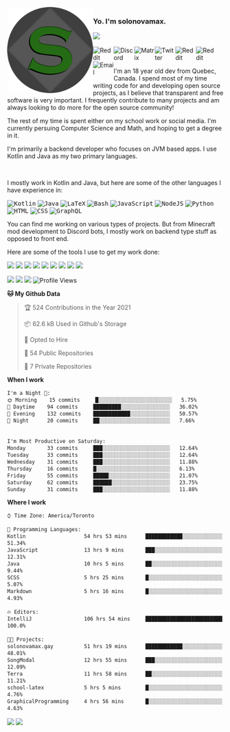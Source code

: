 <img align="left" alt="Avatar" width="200px" src="https://raw.githubusercontent.com/solonovamax/solonovamax/main/solonovamax-circle.png" />

### Yo. I'm solonovamax.

<a href="https://github.com/ryo-ma/github-profile-trophy"><img src="https://github-profile-trophy.vercel.app/?username=pierreschwang&margin-w=15&row=1"/></a> 

<a href="https://gitlab.com/solonovamax">
    <img align="left" alt="Reddit" width="48px" src="https://img.icons8.com/color/2x/gitlab.png">
</a>

<a href="https://discord.solonovamax.gay">
    <img align="left" alt="Discord" width="48px" src="https://img.icons8.com/color/2x/discord-logo.png">
</a>

<a href="https://matrix.to/#/@solonovamax:matrix.org">
    <img align="left" alt="Matrix" width="48px" src="https://img.icons8.com/material/2x/matrix-logo.png">
</a>

<a href="https://twitter.com/solonovamax">
    <img align="left" alt="Twitter" width="48px" src="https://img.icons8.com/color/2x/twitter.png">
</a>

<!-- <a href="https://twitch.tv/solonovamax">
    <img align="left" alt="Twitch" width="48px" src="https://img.icons8.com/color/2x/twitch.png">
</a> -->

<a href="https://reddit.com/u/solonovamax">
    <img align="left" alt="Reddit" width="48px" src="https://img.icons8.com/color/2x/reddit.png">
</a>

<a href="https://www.youtube.com/channel/UCTxCeyGu41WfEBT8mXpjHMA">
    <img align="left" alt="Reddit" width="48px" src="https://img.icons8.com/color/2x/youtube.png">
</a>

<a href="mailto:solonovamax@12oclockpoint.com">
    <img align="left" alt="Email" width="48px" src="https://img.icons8.com/fluency/2x/mail.png">
</a>

<!-- <a href="https://open.spotify.com/user/solonovamax">
    <img align="left" alt="Spotify" width="48px" src="https://img.icons8.com/color/2x/spotify.png">
</a> -->

<br/>
<br/>

I'm an 18 year old dev from Quebec, Canada.
I spend most of my time writing code for and developing open source projects, as I believe that transparent and free software is very important.
I frequently contribute to many projects and am always looking to do more for the open source community!

The rest of my time is spent either on my school work or social media. I'm currently persuing Computer Science and Math, and hoping to get a degree in it.

I'm primarily a backend developer who focuses on JVM based apps. I use Kotlin and Java as my two primary languages.

<br/>

I mostly work in Kotlin and Java, but here are some of the other languages I have experience in:

<kbd><img height="32" alt="Kotlin" src="https://img.icons8.com/color/1x/kotlin.png"></kbd>
<kbd><img height="32" alt="Java" src="https://img.icons8.com/color/1x/java-coffee-cup-logo.png"></kbd>
<kbd><img height="32" alt="LaTeX" src="https://img.icons8.com/color/1x/latex.png"></kbd>
<kbd><img height="32" alt="Bash" src="https://img.icons8.com/color/1x/console.png"></kbd>
<kbd><img height="32" alt="JavaScript" src="https://img.icons8.com/color/1x/javascript.png"></kbd>
<kbd><img height="32" alt="NodeJS" src="https://img.icons8.com/color/1x/nodejs.png"></kbd>
<kbd><img height="32" alt="Python" src="https://img.icons8.com/color/1x/python.png"></kbd>
<kbd><img height="32" alt="HTML" src="https://img.icons8.com/color/1x/html-5.png"></kbd>
<kbd><img height="32" alt="CSS" src="https://img.icons8.com/color/1x/css3.png"></kbd>
<kbd><img height="32" alt="GraphQL" src="https://img.icons8.com/color/1x/graphql.png"></kbd>

You can find me working on various types of projects.
But from Minecraft mod development to Discord bots, I mostly work on backend type stuff as opposed to front end.

Here are some of the tools I use to get my work done:

<kbd><img height="32" src="https://img.icons8.com/color/2x/intellij-idea.png"></kbd>
<kbd><img height="32" src="https://img.icons8.com/color/2x/linux.png"></kbd>
<kbd><img height="32" src="https://img.icons8.com/fluent/2x/console.png"></kbd>
<kbd><img height="32" src="https://img.icons8.com/color/2x/open-source.png"></kbd>
<kbd><img height="32" src="https://img.icons8.com/color/2x/git.png"></kbd>
<kbd><img height="32" src="https://img.icons8.com/color/2x/docker.png"></kbd>
<kbd><img height="32" src="https://img.icons8.com/color/2x/mongodb.png"></kbd>
<kbd><img height="32" src="https://img.icons8.com/color/2x/nginx.png"></kbd>
<kbd><img height="32" src="https://img.icons8.com/metro/2x/mysql.png"></kbd>

![](https://img.shields.io/badge/OS-Arch%20Linux-informational?style=flat&logo=Arch%20Linux&logoColor=white&color=007ec6)
![](https://img.shields.io/badge/Editor-IntelliJ%20Idea-informational?style=flat&logo=IntelliJ%20Idea&logoColor=white&color=007ec6)
![](https://img.shields.io/badge/Main%20Languages-Java%20%26%20Kotlin-informational?style=flat&logo=Java&logoColor=white&color=007ec6)
![Profile Views](https://komarev.com/ghpvc/?username=solonovamax&color=blue&style=flat)


<!--START_SECTION:waka-->
**🐱 My Github Data** 

> 🏆 524 Contributions in the Year 2021
 > 
> 📦 62.6 kB Used in Github's Storage 
 > 
> 💼 Opted to Hire
 > 
> 📜 54 Public Repositories 
 > 
> 🔑 7 Private Repositories  
 > 
**When I work** 

```text
I'm a Night 🦉: 
🌞 Morning    15 commits     █░░░░░░░░░░░░░░░░░░░░░░░░   5.75% 
🌆 Daytime    94 commits     █████████░░░░░░░░░░░░░░░░   36.02% 
🌃 Evening    132 commits    ████████████░░░░░░░░░░░░░   50.57% 
🌙 Night      20 commits     ██░░░░░░░░░░░░░░░░░░░░░░░   7.66%


I'm Most Productive on Saturday: 
Monday       33 commits     ███░░░░░░░░░░░░░░░░░░░░░░   12.64% 
Tuesday      33 commits     ███░░░░░░░░░░░░░░░░░░░░░░   12.64% 
Wednesday    31 commits     ███░░░░░░░░░░░░░░░░░░░░░░   11.88% 
Thursday     16 commits     █░░░░░░░░░░░░░░░░░░░░░░░░   6.13% 
Friday       55 commits     █████░░░░░░░░░░░░░░░░░░░░   21.07% 
Saturday     62 commits     ██████░░░░░░░░░░░░░░░░░░░   23.75% 
Sunday       31 commits     ███░░░░░░░░░░░░░░░░░░░░░░   11.88%

```


**Where I work** 

```text
⌚︎ Time Zone: America/Toronto

💬 Programming Languages: 
Kotlin                   54 hrs 53 mins      ████████████░░░░░░░░░░░░░   51.34% 
JavaScript               13 hrs 9 mins       ███░░░░░░░░░░░░░░░░░░░░░░   12.31% 
Java                     10 hrs 5 mins       ██░░░░░░░░░░░░░░░░░░░░░░░   9.44% 
SCSS                     5 hrs 25 mins       █░░░░░░░░░░░░░░░░░░░░░░░░   5.07% 
Markdown                 5 hrs 16 mins       █░░░░░░░░░░░░░░░░░░░░░░░░   4.93%

🔥 Editors: 
IntelliJ                 106 hrs 54 mins     █████████████████████████   100.0%

🐱‍💻 Projects: 
solonovamax.gay          51 hrs 19 mins      ████████████░░░░░░░░░░░░░   48.01% 
SongModal                12 hrs 55 mins      ███░░░░░░░░░░░░░░░░░░░░░░   12.09% 
Terra                    11 hrs 58 mins      ██░░░░░░░░░░░░░░░░░░░░░░░   11.21% 
school-latex             5 hrs 5 mins        █░░░░░░░░░░░░░░░░░░░░░░░░   4.76% 
GraphicalProgramming     4 hrs 56 mins       █░░░░░░░░░░░░░░░░░░░░░░░░   4.63%

```


<!--END_SECTION:waka-->

<div style="white-space:nowrap;width:100%;position: relative;display: inline-block">
<img align="center" src="https://github-readme-stats.vercel.app/api?username=solonovamax&custom_title=solonovamax%27s%20Github%20Stats&langs_count=5&include_all_commits=true&count_private=true&show_icons=true&theme=github_dark"/>
<img align="center" src="https://github-readme-stats.vercel.app/api/wakatime?username=solonovamax&custom_title=solonovamax%27s%20Primary%20Languages&langs_count=10&show_icons=true&theme=github_dark"/>
</div>
